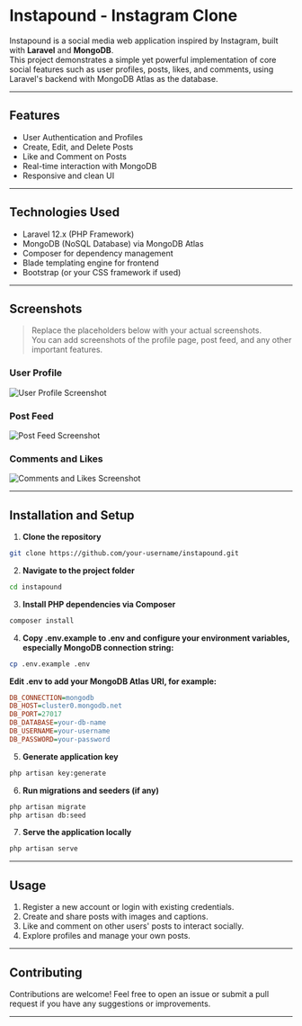 # Instapound - Instagram Clone

Instapound is a social media web application inspired by Instagram, built with **Laravel** and **MongoDB**.  
This project demonstrates a simple yet powerful implementation of core social features such as user profiles, posts, likes, and comments, using Laravel's backend with MongoDB Atlas as the database.

---

## Features

- User Authentication and Profiles  
- Create, Edit, and Delete Posts  
- Like and Comment on Posts  
- Real-time interaction with MongoDB  
- Responsive and clean UI  

---

## Technologies Used

- Laravel 12.x (PHP Framework)  
- MongoDB (NoSQL Database) via MongoDB Atlas  
- Composer for dependency management  
- Blade templating engine for frontend  
- Bootstrap (or your CSS framework if used)  

---

## Screenshots

> Replace the placeholders below with your actual screenshots.  
> You can add screenshots of the profile page, post feed, and any other important features.

### User Profile  
![User Profile Screenshot](path/to/your-profile-screenshot.png)

### Post Feed  
![Post Feed Screenshot](path/to/your-post-feed-screenshot.png)

### Comments and Likes  
![Comments and Likes Screenshot](path/to/your-comments-likes-screenshot.png)

---

## Installation and Setup

1. **Clone the repository**
```bash
git clone https://github.com/your-username/instapound.git
```
2. **Navigate to the project folder** 
```bash
cd instapound
```
3. **Install PHP dependencies via Composer**
```bash
composer install
```
4. **Copy .env.example to .env and configure your environment variables, especially MongoDB connection string:**
```bash
cp .env.example .env
```
**Edit .env to add your MongoDB Atlas URI, for example:**
```ini
DB_CONNECTION=mongodb
DB_HOST=cluster0.mongodb.net
DB_PORT=27017
DB_DATABASE=your-db-name
DB_USERNAME=your-username
DB_PASSWORD=your-password
```
5. **Generate application key**
```bash
php artisan key:generate
```

6. **Run migrations and seeders (if any)**
```bash
php artisan migrate
php artisan db:seed
```

7. **Serve the application locally**
```bash
php artisan serve
```

---

## Usage
1. Register a new account or login with existing credentials.
2. Create and share posts with images and captions.
3. Like and comment on other users' posts to interact socially.
4. Explore profiles and manage your own posts.

---

## Contributing

Contributions are welcome! Feel free to open an issue or submit a pull request if you have any suggestions or improvements.

---